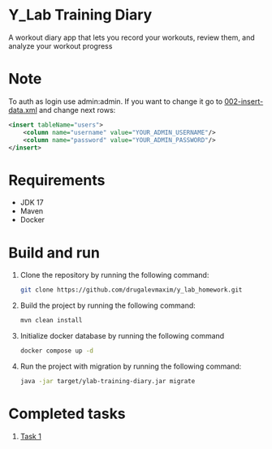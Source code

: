 # Y_Lab Training Diary

A workout diary app that lets you record your workouts, review them, and analyze your workout progress

# Note 

To auth as login use admin:admin. If you want to change it go to [002-insert-data.xml](src%2Fmain%2Fresources%2Fdatabase%2F002-insert-data.xml) and change next rows:
```xml
<insert tableName="users">
    <column name="username" value="YOUR_ADMIN_USERNAME"/>
    <column name="password" value="YOUR_ADMIN_PASSWORD"/>
</insert>
```

# Requirements

- JDK 17
- Maven
- Docker

# Build and run

1. Clone the repository by running the following command:
    ```bash
    git clone https://github.com/drugalevmaxim/y_lab_homework.git
    ```
2. Build the project by running the following command:
    ```bash
   mvn clean install
   ```
3. Initialize docker database by running the following command
   ```bash
   docker compose up -d
   ```
4. Run the project with migration by running the following command:
    ```bash
    java -jar target/ylab-training-diary.jar migrate
    ```

# Completed tasks

1. [Task 1](../../pull/1/)
